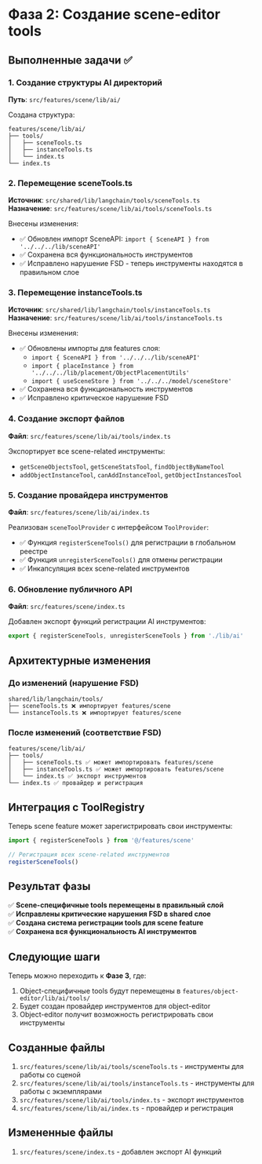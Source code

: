 # Фаза 2: Создание scene-editor tools

## Выполненные задачи ✅

### 1. Создание структуры AI директорий
**Путь**: `src/features/scene/lib/ai/`

Создана структура:
```
features/scene/lib/ai/
├── tools/
│   ├── sceneTools.ts
│   ├── instanceTools.ts
│   └── index.ts
└── index.ts
```

### 2. Перемещение sceneTools.ts
**Источник**: `src/shared/lib/langchain/tools/sceneTools.ts`  
**Назначение**: `src/features/scene/lib/ai/tools/sceneTools.ts`

Внесены изменения:
- ✅ Обновлен импорт SceneAPI: `import { SceneAPI } from '../../../lib/sceneAPI'`
- ✅ Сохранена вся функциональность инструментов
- ✅ Исправлено нарушение FSD - теперь инструменты находятся в правильном слое

### 3. Перемещение instanceTools.ts
**Источник**: `src/shared/lib/langchain/tools/instanceTools.ts`  
**Назначение**: `src/features/scene/lib/ai/tools/instanceTools.ts`

Внесены изменения:
- ✅ Обновлены импорты для features слоя:
  - `import { SceneAPI } from '../../../lib/sceneAPI'`
  - `import { placeInstance } from '../../../lib/placement/ObjectPlacementUtils'`
  - `import { useSceneStore } from '../../../model/sceneStore'`
- ✅ Сохранена вся функциональность инструментов
- ✅ Исправлено критическое нарушение FSD

### 4. Создание экспорт файлов
**Файл**: `src/features/scene/lib/ai/tools/index.ts`

Экспортирует все scene-related инструменты:
- `getSceneObjectsTool`, `getSceneStatsTool`, `findObjectByNameTool`
- `addObjectInstanceTool`, `canAddInstanceTool`, `getObjectInstancesTool`

### 5. Создание провайдера инструментов
**Файл**: `src/features/scene/lib/ai/index.ts`

Реализован `sceneToolProvider` с интерфейсом `ToolProvider`:
- ✅ Функция `registerSceneTools()` для регистрации в глобальном реестре
- ✅ Функция `unregisterSceneTools()` для отмены регистрации
- ✅ Инкапсуляция всех scene-related инструментов

### 6. Обновление публичного API
**Файл**: `src/features/scene/index.ts`

Добавлен экспорт функций регистрации AI инструментов:
```typescript
export { registerSceneTools, unregisterSceneTools } from './lib/ai'
```

## Архитектурные изменения

### До изменений (нарушение FSD)
```
shared/lib/langchain/tools/
├── sceneTools.ts ❌ импортирует features/scene
└── instanceTools.ts ❌ импортирует features/scene
```

### После изменений (соответствие FSD)
```
features/scene/lib/ai/
├── tools/
│   ├── sceneTools.ts ✅ может импортировать features/scene
│   ├── instanceTools.ts ✅ может импортировать features/scene
│   └── index.ts ✅ экспорт инструментов
└── index.ts ✅ провайдер и регистрация
```

## Интеграция с ToolRegistry

Теперь scene feature может зарегистрировать свои инструменты:

```typescript
import { registerSceneTools } from '@/features/scene'

// Регистрация всех scene-related инструментов
registerSceneTools()
```

## Результат фазы

✅ **Scene-специфичные tools перемещены в правильный слой**  
✅ **Исправлены критические нарушения FSD в shared слое**  
✅ **Создана система регистрации tools для scene feature**  
✅ **Сохранена вся функциональность AI инструментов**

## Следующие шаги

Теперь можно переходить к **Фазе 3**, где:
1. Object-специфичные tools будут перемещены в `features/object-editor/lib/ai/tools/`
2. Будет создан провайдер инструментов для object-editor
3. Object-editor получит возможность регистрировать свои инструменты

## Созданные файлы

1. `src/features/scene/lib/ai/tools/sceneTools.ts` - инструменты для работы со сценой
2. `src/features/scene/lib/ai/tools/instanceTools.ts` - инструменты для работы с экземплярами
3. `src/features/scene/lib/ai/tools/index.ts` - экспорт инструментов
4. `src/features/scene/lib/ai/index.ts` - провайдер и регистрация

## Измененные файлы

1. `src/features/scene/index.ts` - добавлен экспорт AI функций